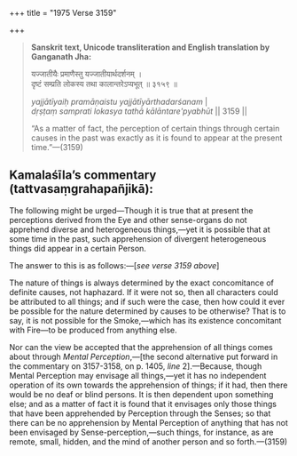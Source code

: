 +++
title = "1975 Verse 3159"

+++
> **Sanskrit text, Unicode transliteration and English translation by Ganganath Jha:** 
>
> यज्जातीयैः प्रमाणैस्तु यज्जातीयार्थदर्शनम् ।  
> दृष्टं सम्प्रति लोकस्य तथा कालान्तरेऽप्यभूत् ॥ ३१५९ ॥ 
>
> *yajjātīyaiḥ pramāṇaistu yajjātīyārthadarśanam* \|  
> *dṛṣṭaṃ samprati lokasya tathā kālāntare'pyabhūt* \|\| 3159 \|\| 
>
> “As a matter of fact, the perception of certain things through certain causes in the past was exactly as it is found to appear at the present time.”—(3159)



## Kamalaśīla’s commentary (tattvasaṃgrahapañjikā):

The following might be urged—Though it is true that at present the perceptions derived from the Eye and other sense-organs do not apprehend diverse and heterogeneous things,—yet it is possible that at some time in the past, such apprehension of divergent heterogeneous things did appear in a certain Person.

The answer to this is as follows:—[*see verse 3159 above*]

The nature of things is always determined by the exact concomitance of definite causes, not haphazard. If it were not so, then all characters could be attributed to all things; and if such were the case, then how could it ever be possible for the nature determined by causes to be otherwise? That is to say, it is not possible for the Smoke,—which has its existence concomitant with Fire—to be produced from anything else.

Nor can the view be accepted that the apprehension of all things comes about through *Mental Perception*,—[the second alternative put forward in the commentary on 3157-3158, on p. 1405, *line* 2].—Because, though Mental Perception may envisage all things,—yet it has no independent operation of its own towards the apprehension of things; if it had, then there would be no deaf or blind persons. It is then dependent upon something else; and as a matter of fact it is found that it envisages only those things that have been apprehended by Perception through the Senses; so that there can be no apprehension by Mental Perception of anything that has not been envisaged by Sense-perception,—such things, for instance, as are remote, small, hidden, and the mind of another person and so forth.—(3159)


